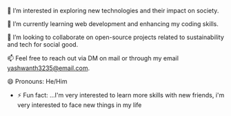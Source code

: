 👀 I’m interested in exploring new technologies and their impact on society.

🌱 I’m currently learning web development and enhancing my coding skills.

💞️ I’m looking to collaborate on open-source projects related to sustainability and tech for social good.

📫 Feel free to reach out via DM on mail or through my email yashwanth3235@email.com.

😄 Pronouns: He/Him

- ⚡ Fun fact: ...I'm very interested to learn more skills with new friends, i'm very interested to face new things in my life  


